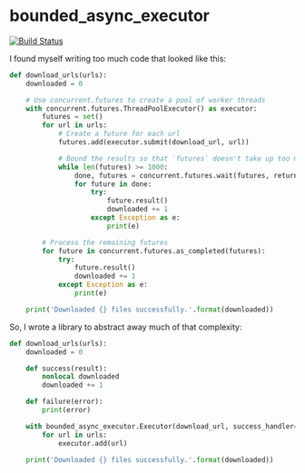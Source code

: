 # bounded_async_executor

[![Build Status](https://travis-ci.org/lukeyeager/bounded_async_executor.svg?branch=master)](https://travis-ci.org/lukeyeager/bounded_async_executor)

I found myself writing too much code that looked like this:
```python
def download_urls(urls):
    downloaded = 0

    # Use concurrent.futures to create a pool of worker threads
    with concurrent.futures.ThreadPoolExecutor() as executor:
        futures = set()
        for url in urls:
            # Create a future for each url
            futures.add(executor.submit(download_url, url))

            # Bound the results so that `futures` doesn't take up too much memory
            while len(futures) >= 1000:
                done, futures = concurrent.futures.wait(futures, return_when=concurrent.futures.FIRST_COMPLETED)
                for future in done:
                    try:
                        future.result()
                        downloaded += 1
                    except Exception as e:
                        print(e)

        # Process the remaining futures
        for future in concurrent.futures.as_completed(futures):
            try:
                future.result()
                downloaded += 1
            except Exception as e:
                print(e)

    print('Downloaded {} files successfully.'.format(downloaded))
```

So, I wrote a library to abstract away much of that complexity:
```python
def download_urls(urls):
    downloaded = 0

    def success(result):
        nonlocal downloaded
        downloaded += 1

    def failure(error):
        print(error)

    with bounded_async_executor.Executor(download_url, success_handler=success, failure_handler=failure) as executor:
        for url in urls:
            executor.add(url)

    print('Downloaded {} files successfully.'.format(downloaded))
```
